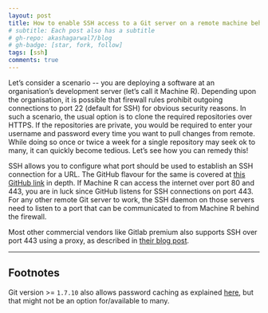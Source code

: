 ```yaml
---
layout: post
title: How to enable SSH access to a Git server on a remote machine behind a firewall
# subtitle: Each post also has a subtitle
# gh-repo: akashagarwal7/blog
# gh-badge: [star, fork, follow]
tags: [ssh]
comments: true
---
```


Let’s consider a scenario -- you are deploying a software at an organisation’s development server (let’s call it Machine R). Depending upon the organisation, it is possible that firewall rules prohibit outgoing connections to port 22 (default for SSH) for obvious security reasons. In such a scenario, the usual option is to clone the required repositories over HTTPS. If the repositories are private, you would be required to enter your username and password every time you want to pull changes from remote. While doing so once or twice a week for a single repository may seek ok to many, it can quickly become tedious. Let’s see how you can remedy this!

SSH allows you to configure what port should be used to establish an SSH connection for a URL. The GitHub flavour for the same is covered at [this GitHub link](https://help.github.com/en/github/authenticating-to-github/using-ssh-over-the-https-port) in depth. If Machine R can access the internet over port 80 and 443, you are in luck since GitHub listens for SSH connections on port 443. For any other remote Git server to work, the SSH daemon on those servers need to listen to a port that can be communicated to from Machine R behind the firewall.

Most other commercial vendors like Gitlab premium also supports SSH over port 443 using a proxy, as described in  [their blog post](https://about.gitlab.com/blog/2016/02/18/gitlab-dot-com-now-supports-an-alternate-git-plus-ssh-port/).

----

## Footnotes

Git version >= `1.7.10` also allows password caching as explained [here](https://help.github.com/en/github/using-git/caching-your-github-password-in-git), but that might not be an option for/available to many.
